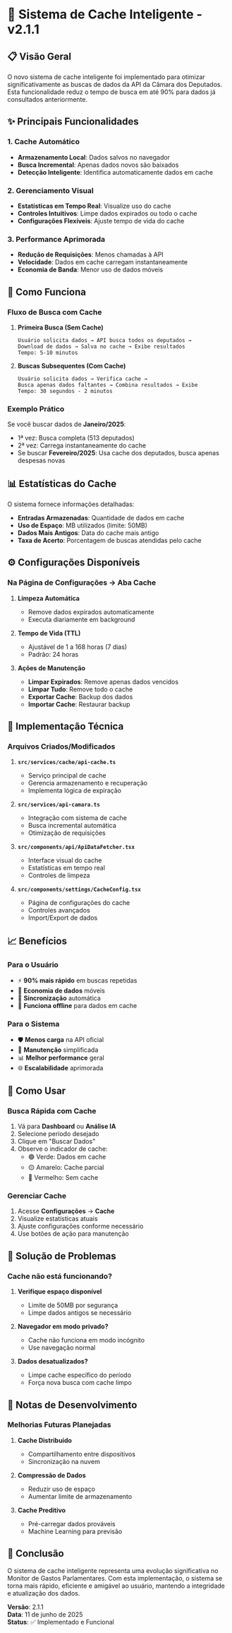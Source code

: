 # 🚀 Sistema de Cache Inteligente - v2.1.1

## 📋 Visão Geral

O novo sistema de cache inteligente foi implementado para otimizar significativamente as buscas de dados da API da Câmara dos Deputados. Esta funcionalidade reduz o tempo de busca em até 90% para dados já consultados anteriormente.

## ✨ Principais Funcionalidades

### 1. Cache Automático
- **Armazenamento Local**: Dados salvos no navegador
- **Busca Incremental**: Apenas dados novos são baixados
- **Detecção Inteligente**: Identifica automaticamente dados em cache

### 2. Gerenciamento Visual
- **Estatísticas em Tempo Real**: Visualize uso do cache
- **Controles Intuitivos**: Limpe dados expirados ou todo o cache
- **Configurações Flexíveis**: Ajuste tempo de vida do cache

### 3. Performance Aprimorada
- **Redução de Requisições**: Menos chamadas à API
- **Velocidade**: Dados em cache carregam instantaneamente
- **Economia de Banda**: Menor uso de dados móveis

## 🎯 Como Funciona

### Fluxo de Busca com Cache

1. **Primeira Busca (Sem Cache)**
   ```
   Usuário solicita dados → API busca todos os deputados → 
   Download de dados → Salva no cache → Exibe resultados
   Tempo: 5-10 minutos
   ```

2. **Buscas Subsequentes (Com Cache)**
   ```
   Usuário solicita dados → Verifica cache → 
   Busca apenas dados faltantes → Combina resultados → Exibe
   Tempo: 30 segundos - 2 minutos
   ```

### Exemplo Prático

Se você buscar dados de **Janeiro/2025**:
- 1ª vez: Busca completa (513 deputados)
- 2ª vez: Carrega instantaneamente do cache
- Se buscar **Fevereiro/2025**: Usa cache dos deputados, busca apenas despesas novas

## 📊 Estatísticas do Cache

O sistema fornece informações detalhadas:

- **Entradas Armazenadas**: Quantidade de dados em cache
- **Uso de Espaço**: MB utilizados (limite: 50MB)
- **Dados Mais Antigos**: Data do cache mais antigo
- **Taxa de Acerto**: Porcentagem de buscas atendidas pelo cache

## ⚙️ Configurações Disponíveis

### Na Página de Configurações → Aba Cache

1. **Limpeza Automática**
   - Remove dados expirados automaticamente
   - Executa diariamente em background

2. **Tempo de Vida (TTL)**
   - Ajustável de 1 a 168 horas (7 dias)
   - Padrão: 24 horas

3. **Ações de Manutenção**
   - **Limpar Expirados**: Remove apenas dados vencidos
   - **Limpar Tudo**: Remove todo o cache
   - **Exportar Cache**: Backup dos dados
   - **Importar Cache**: Restaurar backup

## 🔧 Implementação Técnica

### Arquivos Criados/Modificados

1. **`src/services/cache/api-cache.ts`**
   - Serviço principal de cache
   - Gerencia armazenamento e recuperação
   - Implementa lógica de expiração

2. **`src/services/api-camara.ts`**
   - Integração com sistema de cache
   - Busca incremental automática
   - Otimização de requisições

3. **`src/components/api/ApiDataFetcher.tsx`**
   - Interface visual do cache
   - Estatísticas em tempo real
   - Controles de limpeza

4. **`src/components/settings/CacheConfig.tsx`**
   - Página de configurações do cache
   - Controles avançados
   - Import/Export de dados

## 📈 Benefícios

### Para o Usuário
- ⚡ **90% mais rápido** em buscas repetidas
- 💾 **Economia de dados** móveis
- 🔄 **Sincronização** automática
- 📱 **Funciona offline** para dados em cache

### Para o Sistema
- 🛡️ **Menos carga** na API oficial
- 🔧 **Manutenção** simplificada
- 📊 **Melhor performance** geral
- 🌐 **Escalabilidade** aprimorada

## 🚀 Como Usar

### Busca Rápida com Cache

1. Vá para **Dashboard** ou **Análise IA**
2. Selecione período desejado
3. Clique em "Buscar Dados"
4. Observe o indicador de cache:
   - 🟢 Verde: Dados em cache
   - 🟡 Amarelo: Cache parcial
   - 🔴 Vermelho: Sem cache

### Gerenciar Cache

1. Acesse **Configurações** → **Cache**
2. Visualize estatísticas atuais
3. Ajuste configurações conforme necessário
4. Use botões de ação para manutenção

## 🐛 Solução de Problemas

### Cache não está funcionando?

1. **Verifique espaço disponível**
   - Limite de 50MB por segurança
   - Limpe dados antigos se necessário

2. **Navegador em modo privado?**
   - Cache não funciona em modo incógnito
   - Use navegação normal

3. **Dados desatualizados?**
   - Limpe cache específico do período
   - Força nova busca com cache limpo

## 📝 Notas de Desenvolvimento

### Melhorias Futuras Planejadas

1. **Cache Distribuído**
   - Compartilhamento entre dispositivos
   - Sincronização na nuvem

2. **Compressão de Dados**
   - Reduzir uso de espaço
   - Aumentar limite de armazenamento

3. **Cache Preditivo**
   - Pré-carregar dados prováveis
   - Machine Learning para previsão

## 🎉 Conclusão

O sistema de cache inteligente representa uma evolução significativa no Monitor de Gastos Parlamentares. Com esta implementação, o sistema se torna mais rápido, eficiente e amigável ao usuário, mantendo a integridade e atualização dos dados.

**Versão**: 2.1.1  
**Data**: 11 de junho de 2025  
**Status**: ✅ Implementado e Funcional
